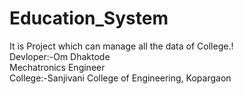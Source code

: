 # Education_System
It is Project which can manage all the data of College.!
<br>
Devloper:-Om Dhaktode
<br>
Mechatronics Engineer
<br>
College:-Sanjivani College of Engineering, Kopargaon
